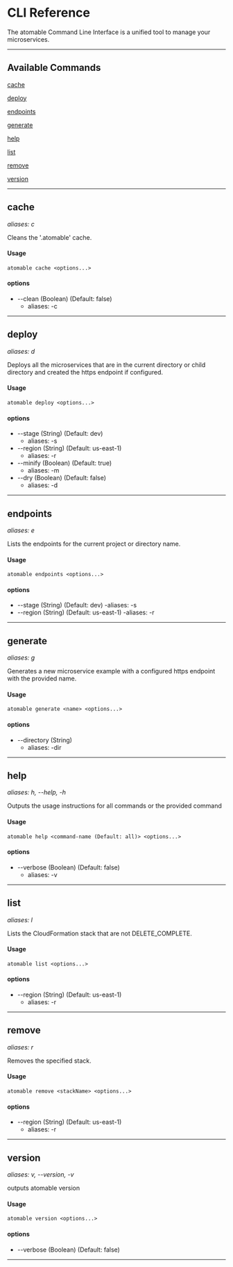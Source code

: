 # CLI Reference
The atomable Command Line Interface is a unified tool to manage your microservices.

********************************************************************************

## Available Commands
[cache](#cache)

[deploy](#deploy)

[endpoints](#endpoints)

[generate](#generate)

[help](#help)

[list](#list)

[remove](#remove)

[version](#version)

********************************************************************************

## cache
_aliases: c_

Cleans the '.atomable' cache.
#### Usage
```
atomable cache <options...>
```
#### options
- --clean (Boolean) (Default: false)
    - aliases: -c

*******************************************************************************

## deploy
_aliases: d_

Deploys all the microservices that are in the current directory or child directory and created the https endpoint if configured.
#### Usage
```
atomable deploy <options...>
```
#### options
-  --stage (String) (Default: dev)
    - aliases: -s <value>
-  --region (String) (Default: us-east-1)
    - aliases: -r <value>
-  --minify (Boolean) (Default: true)
    -  aliases: -m
-  --dry (Boolean) (Default: false)
    -  aliases: -d

*******************************************************************************

## endpoints
_aliases: e_

Lists the endpoints for the current project or directory name.
#### Usage
```
atomable endpoints <options...>
```
#### options
-  --stage (String) (Default: dev)
    -aliases: -s <value>
-  --region (String) (Default: us-east-1)
    -aliases: -r <value>

*******************************************************************************

## generate
_aliases: g_

Generates a new microservice example with a configured https endpoint with the provided name.
#### Usage
```
atomable generate <name> <options...>
```
#### options
-  --directory (String)
    - aliases: -dir <value>

*******************************************************************************

## help
_aliases: h, --help, -h_

Outputs the usage instructions for all commands or the provided command
#### Usage
```
atomable help <command-name (Default: all)> <options...>
```
#### options
- --verbose (Boolean) (Default: false)
    - aliases: -v

********************************************************************************

## list
_aliases: l_

Lists the CloudFormation stack that are not DELETE_COMPLETE.
#### Usage
```
atomable list <options...>
```
#### options
- --region (String) (Default: us-east-1)
    - aliases: -r <value>

*******************************************************************************

## remove
_aliases: r_

Removes the specified stack.
#### Usage
```
atomable remove <stackName> <options...>
```
#### options
-  --region (String) (Default: us-east-1)
    - aliases: -r <value>

*******************************************************************************

## version
_aliases: v, --version, -v_

outputs atomable version
#### Usage
```
atomable version <options...>
```
#### options
- --verbose (Boolean) (Default: false)

********************************************************************************